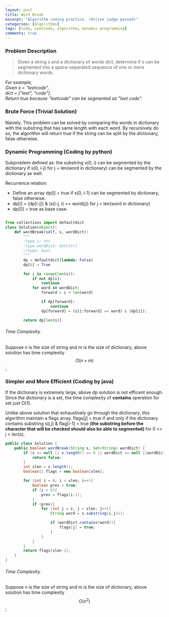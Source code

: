 ```yaml
---
layout: post
title: Word Break
excerpt: "Algorithm coding practice. (Online judge passed)"
categories: [Algorithms]
tags: [code, Leetcode, algorithm, dynamic programming]
comments: true
---
```


### Problem Description
> Given a string s and a dictionary of words dict, determine if s can be segmented into a space-separated sequence of one or more dictionary words.

*For example,  
Given  s = "leetcode",  
dict = ["leet", "code"].  
Return true because "leetcode" can be segmented as "leet code".*

### Brute Force (Trivial Solution)
Naively, This problem can be solved by comparing the words in dictionary with the substring that has same length with each word. By recursively do so, the algorithm will return true if the string can be split by the dictionary, false otherwise.

### Dynamic Programming (Coding by python)

Subproblem defined as: the substring s(0, i) can be segmented by the dictionary if s(0, i-j) for j = len(word in dictionary) can be segmented by the dictionary as well.

Recurrence relation:  

- Define an array dp[i] = true if s(0, i-1) can be segmented by dictionary, false otherwise.
- dp[i] = (dp[i-j]) & (s(i-j, i) == word(j)) for j = len(word in dictionary)
- dp[0] = true as base case.

```python  

from collections import defaultdict
class Solution(object):
    def wordBreak(self, s, wordDict):
        """
        :type s: str
        :type wordDict: Set[str]
        :rtype: bool
        """
        dp = defaultdict(lambda: False)
        dp[0] = True

        for i in range(len(s)):
            if not dp[i]:
                continue
            for word in wordDict:
                forward = i + len(word)

                if dp[forward]:
                    continue
                dp[forward] = (s[i:forward] == word) & (dp[i]);

        return dp[len(s)]
```

###### Time Complexity
Suppose n is the size of string and m is the size of dictionary, above solution has time complexity $$O(n\times m)$$;


### Simpler and More Efficient (Coding by java)

If the dictionary is extremely large, above dp solution is not efficent enough. Since the dictionary is a set, the time complexity of **contains** operation for set just O(1).  

Unlike above solution that exhaustively go through the dictionary, this algorithm maintain a flags array. flags[j] = true if and only if the dictionary contains substring s(i,j) & flag[i-1] = true **(the substring before the character that will be checked should also be able to segmented)** for 0 <= j < len(s).  


```java
public class Solution {
    public boolean wordBreak(String s, Set<String> wordDict) {
        if (s == null || s.length() == 0 || wordDict == null ||wordDict.size() == 0){
            return false;
        }
        int slen = s.length();
        boolean[] flags = new boolean[slen];

        for (int i = 0; i < slen; i++){
            boolean prev = true;
            if (i > 0){
                prev = flags[i-1];
            }
            if (prev){
                for (int j = i; j < slen; j++){
                    String word = s.substring(i,j+1);

                    if (wordDict.contains(word)){
                        flags[j] = true;    
                    }
                }
            }
        }
        return flags[slen-1];
    }
}
```


###### Time Complexity  
Suppose n is the size of string and m is the size of dictionary, above solution has time complexity $$O(n^2)$$;
